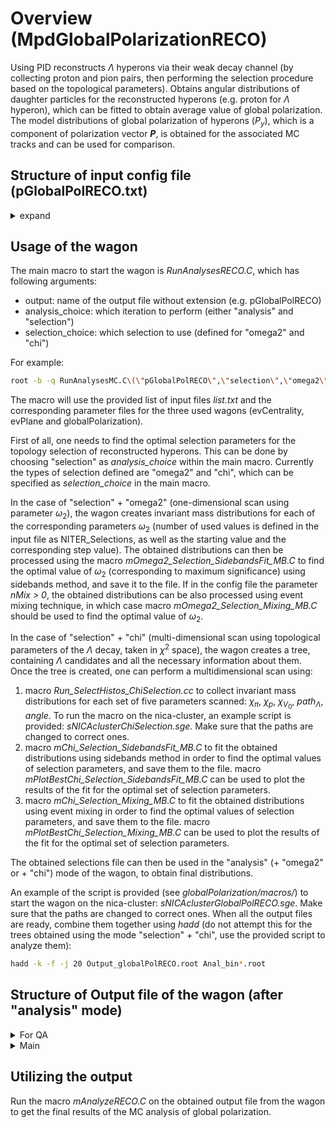 # Overview (MpdGlobalPolarizationRECO)

Using PID reconstructs $`\Lambda`$ hyperons via their weak decay channel (by collecting proton and pion pairs, then performing the selection procedure based on the topological parameters). 
Obtains angular distributions of daughter particles for the reconstructed hyperons (e.g. proton for $`\Lambda`$ hyperon), which can be fitted to obtain average value of global polarization. 
The model distributions of global polarization of hyperons ($`P_{y}`$), which is a component of polarization vector **$`P`$**, is obtained for the associated MC tracks and can be used for comparison.

## Structure of input config file (pGlobalPolRECO.txt) 
<details><summary>expand</summary>

**Parameters for event and track selection (the same as in evCentrality wagon)**

- mZvtxCut: (default value = 130) cut on vertex z coordinate

**General parameters for analysis**

- NITER: (default value = 20) number of angular bins $`\Delta (\phi) = \Psi_{RP} - \phi_{p}`$ bins, the angle difference between RP(or EP) and azimuthal angle of proton in rest frame of $`\Lambda`$
- NITER_CENT: (default value = 4) number of centralty bins for the analysis. Defined options are 4 (0-10%,10-20%,20-50%,50-100% centrality intervals), 7 (10%-centrality bins up to 70% centrality), 10(10%-centrality bins up to 100% centrality)
- NITER_ETA: (default value = 6) number of eta bins for the analysis of reconstructed polarization in eta bins 
- NITER_PT: (default value = 5) number of $`p_{T}`$ bins for the analysis of reconstructed polarization in $`p_{T}`$ bins, currently done only for 5 bins
- cent_cut: (default value = 70) cut-off value for centrality (rejects events if centrality > cent_cut)
- cent_cut_choice: (default value = 0) choice of centrality cut (0 - no centrality cut, 1 - cut on centrality using cent_cut value)
- particle_choice: (default value = 3122) particle choice for the analysis (pdg number of hyperon). Currently defined for $`\Lambda`$ (pdg = 3122) and $`\bar\Lambda`$ (pdg = -3122) hyperons
- nMix: (default value = 5) number of events to mix (used for the event mixing method in signal reconstruction of $`\Lambda`$), if nMix=0 event mixing is not used

**PID parameters for analysis**

- MCFile: path to the MC file with geometry (used for refit)
- sigM: (default value = 3.0) sigma for M
- sigE: (default value = 3.0) sigma for E
- energy: (default value = 9.2) energy
- coef: (default value = 1.0) coefficient
- generator: (default value = NSIG) name of generator/PID method 
- tracking: (default value = CFHM) type of tracking

**Topology selection parameters for $`\omega_{2}`$ selection**

- NITER_Selections: (default value = 30) number of values of $`\omega_{2}`$ for selection, number of invariant mass histograms created with corresponding $`\omega_{2}`$ value
- omega_start: (default value = 1.0) starting value for $`\omega_{2}`$ parameter
- omega_step: (default value = 0.1) step value for $`\omega_{2}`$ parameter

**Topology selection parameters for $`\chi`$ selection**

- chi_pi_start: (default value = 7.6) starting value for $`\chi_{\pi}`$ parameter - DCA of pion to the primary vertex, taken in $`\chi^{2}`$-space
- chi_p_start: (default value = 4.2) starting value for $`\chi_{p}`$ parameter - DCA of proton to the primary vertex, taken in $`\chi^{2}`$-space
- chi_V0_start: (default value = 5.6) starting value for $`\chi_{V_{0}}`$ parameter - two-track separation, taken in $`\chi^{2}`$-space
- lambda_path_start: (default value = 1.6) starting value for $`path_{\Lambda}`$ parameter - decay length of $`\Lambda`$ 
- lambda_angle_start: (default value = 0.06) starting value for $`angle_{\Lambda}`$ parameter - pointing angle
- chi_pi_step: (default value = 0.2) step value for $`\chi_{\pi}`$ parameter
- chi_p_step: (default value = 0.2) step value for $`\chi_{p}`$ parameter
- chi_V0_step: (default value = 0.2) step value for $`\chi_{V_{0}}`$ parameter
- lambda_path_step: (default value = 0.2) step value for $`path_{\Lambda}`$ parameter
- lambda_angle_step: (default value = 0.02) step value for $`angle_{\Lambda}`$ parameter

**Analysis parameters**
- selections_values: (e.g. Omega2Selection_values_MB.txt or ChiSelection_values_MB.txt) File with topology selection values
</details>

## Usage of the wagon

The main macro to start the wagon is *RunAnalysesRECO.C*, which has following arguments:
- output: name of the output file without extension (e.g. pGlobalPolRECO)
- analysis_choice: which iteration to perform (either "analysis" and "selection")
- selection_choice: which selection to use (defined for "omega2" and "chi")

For example:
```bash
root -b -q RunAnalysesMC.C\(\"pGlobalPolRECO\",\"selection\",\"omega2\"\)
```
The macro will use the provided list of input files *list.txt* and the corresponding parameter files for the three used wagons (evCentrality, evPlane and globalPolarization).

First of all, one needs to find the optimal selection parameters for the topology selection of reconstructed hyperons. 
This can be done by choosing "selection" as *analysis_choice* within the main macro. 
Currently the types of selection defined are "omega2" and "chi", which can be specified as *selection_choice* in the main macro. 

In the case of "selection" + "omega2" (one-dimensional scan using parameter $`\omega_{2}`$), the wagon creates invariant mass distributions for each of the corresponding parameters $`\omega_{2}`$ (number of used values is defined in the input file as NITER_Selections, as well as the starting value and the corresponding step value). 
The obtained distributions can then be processed using the macro *mOmega2_Selection_SidebandsFit_MB.C* to find the optimal value of $`\omega_{2}`$ (corresponding to maximum significance) using sidebands method, and save it to the file. 
If in the config file the parameter *nMix > 0*, the obtained distributions can be also processed using event mixing technique, in which case macro *mOmega2_Selection_Mixing_MB.C* should be used to find the optimal value of $`\omega_{2}`$.

In the case of "selection" + "chi" (multi-dimensional scan using topological parameters of the $`\Lambda`$ decay, taken in $`\chi^{2}`$ space), the wagon creates a tree, containing $`\Lambda`$ candidates and all the necessary information about them. 
Once the tree is created, one can perform a multidimensional scan using:

1. macro *Run_SelectHistos_ChiSelection.cc* to collect invariant mass distributions for each set of five parameters scanned: $`\chi_{\pi}`$, $`\chi_{p}`$, $`\chi_{V_{0}}`$, $`path_{\Lambda}`$, $`angle`$. 
To run the macro on the nica-cluster, an example script is provided: *sNICAclusterChiSelection.sge*.
Make sure that the paths are changed to correct ones. 
2. macro *mChi_Selection_SidebandsFit_MB.C* to fit the obtained distributions using sidebands method in order to find the optimal values of selection parameters, and save them to the file. 
macro *mPlotBestChi_Selection_SidebandsFit_MB.C* can be used to plot the results of the fit for the optimal set of selection parameters. 
3. macro *mChi_Selection_Mixing_MB.C* to fit the obtained distributions using event mixing in order to find the optimal values of selection parameters, and save them to the file. 
macro *mPlotBestChi_Selection_Mixing_MB.C* can be used to plot the results of the fit for the optimal set of selection parameters.

The obtained selections file can then be used in the "analysis" (+ "omega2" or + "chi") mode of the wagon, to obtain final distributions.

An example of the script is provided (see *globalPolarization/macros/*) to start the wagon on the nica-cluster: *sNICAclusterGlobalPolRECO.sge*. Make sure that the paths are changed to correct ones. When all the output files are ready, combine them together using *hadd* (do not attempt this for the trees obtained using the mode "selection" + "chi", use the provided script to analyze them):
```bash
hadd -k -f -j 20 Output_globalPolRECO.root Anal_bin*.root
```
## Structure of Output file of the wagon (after "analysis" mode)
<details><summary>For QA</summary>

- hEvents: Number of events (same as in evCentrality wagon)
- hVertex: Vertex distribution (same as in evCentrality wagon)
- hCentrality: Distribution of centrality for accepted events
- hMassL: Full MB invariant mass
- hMassLsig: Full MB invariant mass (signal)
- hMassLbkg: FUll MB invariant mass (background)
- hPIDflag: PID flags
- hLambFlag: Flags for $`\Lambda`$
- hXiFlag: Flags for $`\Xi`$
</details>
<details><summary>Main</summary>

- hNevCentr: Number of events in each centrality bin (necessary for calculating EP resolution).
- hResolution_EP1_true: $`\cos (\Psi_{EP} - \Psi_{RP}))`$ for calculation of true 1st-order EP resolution.
- hResolution_EP1_reco: $`\cos (\Psi_{EP}^{N} - \Psi_{EP}^{S}))`$ for calculation of reconstructed 1st-order EP resolution.
- hPolarY_Full: For each bin of centrality analyzed, the distribution of model $`P_{y}`$ for full hyperons (primary + secondary), obtained from associated MC tracks.
- hPolarY_Prim: For each bin of centrality analyzed, the distribution of model $`P_{y}`$ for primary hyperons, the mean value of which represents average global polarization, obtained from associated MC tracks.
- hDeltaPhiRP_Full: $`\Delta (\phi) = \Psi_{RP} - \phi_{p} `$ (w.r.t. RP angle)  distribution of daughter particles (for full hyperons), which can be used to obtain average polarization from fitting, obtained from associated MC tracks.
- hDeltaPhiRP_Prim: $`\Delta (\phi) = \Psi_{RP} - \phi_{p} `$ (w.r.t. RP angle)  distribution of daughter particles (for primary hyperons), which can be used to obtain average polarization from fitting, obtained from associated MC tracks.
- hDeltaPhiEP_Full: $`\Delta (\phi) = \Psi_{EP} - \phi_{p} `$ (w.r.t. EP angle)  distribution of daughter particles (for full hyperons), which can be used to obtain average polarization from fitting, obtained from associated MC tracks.
- hDeltaPhiEP_Prim: $`\Delta (\phi) = \Psi_{EP} - \phi_{p} `$ (w.r.t. EP angle)  distribution of daughter particles (for primary hyperons), which can be used to obtain average polarization from fitting, obtained from associated MC tracks.
- hPolvsPt: $`P_{y}`$ vs $`p_{T}`$ of $`\Lambda`$
- hPolvsEta: $`P_{y}`$ vs $`\eta`$ of $`\Lambda`$
- hm0: Invariant mass in bins of $`\Delta (\phi) = \Psi_{EP} - \phi_{p} `$, for each centrality interval
- hm0_mixed: Invariant mass in bins of $`\Delta (\phi) = \Psi_{EP} - \phi_{p} `$, for each centrality interval (mixed background)
- hm0_ptbin: Invariant mass in bins of $`\Delta (\phi) = \Psi_{EP} - \phi_{p} `$, for each $`p_{T}`$ bin for $20 - 50 \%$ centrality interval
- hm0_ptbin_mixed: Invariant mass in bins of $`\Delta (\phi) = \Psi_{EP} - \phi_{p} `$, for each $`p_{T}`$ bin for $20 - 50 \%$ centrality interval (mixed background)
- hm0_etabin: Invariant mass in bins of $`\Delta (\phi) = \Psi_{EP} - \phi_{p} `$, for each $`\eta`$ bin for $20 - 50 \%$ centrality interval
- hm0_etabin_mixed: Invariant mass in bins of $`\Delta (\phi) = \Psi_{EP} - \phi_{p} `$, for each $`\eta`$ bin for $20 - 50 \%$ centrality interval (mixed background)

</details>

## Utilizing the output

Run the macro *mAnalyzeRECO.C* on the obtained output file from the wagon to get the final results of the MC analysis of global polarization. 